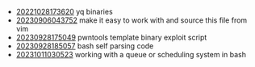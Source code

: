 - [20221028173620](/zet/20221028173620/README.md) yq binaries
- [20230906043752](/zet/20230906043752/README.md) make it easy to work with and source this file from vim
- [20230928175049](/zet/20230928175049/README.md) pwntools template binary exploit script
- [20230928185057](/zet/20230928185057/README.md) bash self parsing code
- [20231011030523](/zet/20231011030523/README.md) working with a queue or scheduling system in bash
